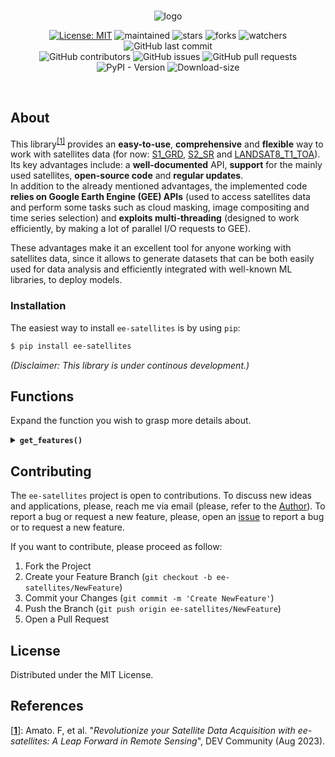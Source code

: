 <br>

<div align="center">

<img src="https://i.ibb.co/bPMchfz/logo.png" alt="logo" border="0"><br>

[![License: MIT](https://img.shields.io/badge/license-MIT-yellow.svg)](https://github.com/ee-satellites/blob/main/LICENSE)
![maintained](https://img.shields.io/badge/maintained%3F-YES-green.svg)
![stars](https://img.shields.io/github/stars/Amatofrancesco99/ee-satellites)
![forks](https://img.shields.io/github/forks/Amatofrancesco99/ee-satellites)
![watchers](https://img.shields.io/github/watchers/Amatofrancesco99/ee-satellites)
![GitHub last commit](https://img.shields.io/github/last-commit/Amatofrancesco99/ee-satellites)  <br>
![GitHub contributors](https://img.shields.io/github/contributors/Amatofrancesco99/ee-satellites)
![GitHub issues](https://img.shields.io/github/issues/Amatofrancesco99/ee-satellites)
![GitHub pull requests](https://img.shields.io/github/issues-pr/Amatofrancesco99/ee-satellites) <br>
![PyPI - Version](https://img.shields.io/pypi/v/ee-satellites)
![Download-size](https://img.shields.io/badge/size-<20kB-9400d3)

</div><br>

## **About**
This library<sup><a href="#references">[1]</a></sup> provides an **easy-to-use**, **comprehensive** and **flexible** way to work with satellites data (for now: [S1_GRD](https://developers.google.com/earth-engine/datasets/catalog/COPERNICUS_S1_GRD), [S2_SR](https://developers.google.com/earth-engine/datasets/catalog/COPERNICUS_S2_SR) and [LANDSAT8_T1_TOA](https://developers.google.com/earth-engine/datasets/catalog/LANDSAT_LC08_C02_T1_TOA)). Its key advantages include: a **well-documented** API, **support** for the mainly used satellites, **open-source code** and **regular updates**.<br> In addition to the already mentioned advantages, the implemented code **relies on Google Earth Engine (GEE) APIs** (used to access satellites data and perform some tasks such as cloud masking, image compositing and time series selection) and **exploits multi-threading** (designed to work efficiently, by making a lot of parallel I/O requests to GEE).

These advantages make it an excellent tool for anyone working with satellites data, since it allows to generate datasets that can be both easily used for data analysis and efficiently integrated with well-known ML libraries, to deploy models.

### **Installation**
The easiest way to install `ee-satellites` is by using `pip`:
```bash
$ pip install ee-satellites
```

*(Disclaimer: This library is under continous development.)*

## **Functions** 
Expand the function you wish to grasp more details about.
    <details> 
        <summary><b>`get_features()`</b></summary>

It allows to get from an [input pandas DataFrame](#input-dataframe) composed of fields information, [an output DataFrame](#output-dataframe) that contains for each time a [selected satellite](#how-to-execute-it) (sentinel-1, sentinel-2 or landsat-8) passed over the specified fields, within a given time period, all the mean values of some of the most used indexes (optical, radar or thermal).

The `filters_params` parameter is a list (default: `None`) containing the values of the Earth Engine filters to be used for extracting Image Collections, with the specified sentinel satellites. For Sentinel-2 the first parameter in the list is the value of the `CLOUDY_PIXEL_PERCENTAGE` filter (`LESS OR EQUAL TO` - values in range `[0, 100]`), whereas for Sentinel-1 the first parameter in the list is the value of the `orbitProperties_pass` filter (`ASCENDING` or `DESCENDING`).

The `fields_threads` parameter (default: `4`) is the number of threads to dedicate to parallelization of GEE API requests over the fields level, the remaining ones instead are used to apply parallelization over dates level. The value of this parameter should be high (with respect to the overall number of threads exploitable) if you have a lot of crop fields but a little time-span to consider, whereas if you have fewer fields but a bigger time-span you should decrease this parameter. Finally, if you have a lot of fields with a lot of dates to process it is optimal to consider half of the overall number of threads available on the device used to perform the I/O requests. <br>A correct choice of this parameter can drastically reduce the features extraction time.

See the [code](https://github.com/Amatofrancesco99/ee-satellites/blob/main/src/ee_satellites.py) for a better understanding.

### Input DataFrame
The input DataFrame, lets suppose named `fields_df`, should be structured as follows (just columns position matters):

| field_name      |              polygon_coordinates                  |
|-----------------|---------------------------------------------------|
| P-BLD           |  [(-4.202723286616649, 43.39683579015289), (-4...]|
| P-BLLT1         | [(-4.085622203603083, 43.429605845026266), (-4...]|
| P-BLLT2         | [(-4.084840437376829, 43.430826294936246), (-4...]|
| P-CBRCS1        | [(-4.200826431306206, 43.39067464298489), (-4....]|
| ...             |             ...                                   |
| P-VNS 	      | [(-4.151167740565273, 43.40535762666503), (-4....]|


### How to execute it?

First you have to initialize and authorize the Google Earth Engine APIs.

```python
import ee, ee_satellites

ee.Authenticate()
ee.Initialize()
```

Then, supposing that you have already loaded the `fields_df` pandas DataFrame, you have just to run the following code. Change the `satellite` parameter value in case you want `sentinel-1`, or `landasat-8`, indexes extracted for the fields specified (within the time period selected - be careful that the given date format is consistent with [ISO 8601](https://it.wikipedia.org/wiki/ISO_8601) notation). See the above general function description, instead, to comprehend what `filters_params` and `fields_threads` parameters are useful for.

```python
df = ee_satellites.get_features(fields_df, '2022-01-01', '2022-12-31', satellite='sentinel-2', filters_params=['40'], fields_threads=3)
```

### Output DataFrame
The output generated DataFrame, namely `df`, will be structured as follows:
| field_name | s2_acquisition_date | B1 | B2 | B3 | ... | MCARI2 | BSI | GLI | ALTERATION | SDI |
|------------|---------------------|----|----|----|-----|--------|-----|-----|------------|-----|
P-BLD | 2022-01-06 | 2.260204    | 119.981293  | 550.044218  | ...  | 0.922907 | 6282.955014  | 0.513069 | 2.131255 | 3484.508503 |
P-BLD | 2022-01-16 | 13.785714   | 111.540816  | 528.481293  | ...  | 0.921371 | 6545.200602  | 0.517949 | 2.127614 | 3636.382653 |
...   | ...        | ...         | ...         |	...	     | ...  | ...      | ...          | ...      | ...      | ... | ...   |
P-VNS | 2022-11-17 | 1133.057399 | 1364.994619 | 1726.755157 | .... | 0.594553 | 11195.020251 |	0.070841 | 1.441033 | 1939.695067 |
P-VNS | 2022-12-17 | 955.040359  | 1208.792825 | 1617.324664 | ...  | 0.688394 | 10547.592756 |	0.107797 | 1.505526 | 2913.218834 |

</details>

## Contributing

The `ee-satellites` project is open to contributions. To discuss new ideas and applications, please, reach me via email (please, refer to the [Author]()). To report a bug or request a new feature, please, open an [issue](https://github.com/Amatofrancesco99/ee-satellites/issues) to report a bug or to request a new feature.

If you want to contribute, please proceed as follow:

1. Fork the Project
1. Create your Feature Branch (`git checkout -b ee-satellites/NewFeature`)
1. Commit your Changes (`git commit -m 'Create NewFeature'`)
1. Push the Branch (`git push origin ee-satellites/NewFeature`)
1. Open a Pull Request

## License

Distributed under the MIT License.

## References

[[**1**]](https://dev.to/amatofrancesco99/exciting-news-for-data-scientists-and-remote-sensing-enthusiasts-5g2g): Amato. F, et al. "*Revolutionize your Satellite Data Acquisition with ee-satellites: A Leap Forward in Remote Sensing*", DEV Community (Aug 2023). 
